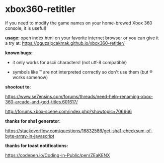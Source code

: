 # xbox360-retitler
If you need to modify the game names on your home-brewed Xbox 360 console, it is useful!

**usage**: open index.html on your favorite internet browser or you can give it a try at: https://oguzalpcakmak.github.io/xbox360-retitler/

**known bugs:**

- it only works for ascii characters! (not utf-8 compatible)

- symbols like ™ are not interpreted correctly so don't use them (but ® works somehow)

**shootout to:**

https://www.se7ensins.com/forums/threads/need-help-renaming-xbox-360-arcade-and-god-titles.601617/

http://forums.xbox-scene.com/index.php?showtopic=706666

**thanks for sha1 generator:**

https://stackoverflow.com/questions/16832586/get-sha1-checksum-of-byte-array-in-javascript

**thanks for toast notifications:**

https://codepen.io/Coding-in-Public/pen/ZEaKENX
